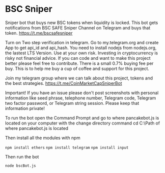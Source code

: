 # BSC Sniper

Sniper bot that buys new BSC tokens when liquidity is locked. This bot gets notifications from BSC SAFE Sniper Channel on Telegram and buys that token.
https://t.me/bscsafesniper

Turn on Two step verification in telegram. Go to my.telegram.org and create App to get api_id and api_hash. You need to install nodejs from nodejs.org, the lastest LTS Version. Use at your own risk. Investing in cryptocurrency is risky not financial advice. If you can code and want to make this project better please feel free to contribute. There is a small 0.7% buying fee per buy. This is to help me buy a cup of coffee and support for this project.

Join my telegram group where we can talk about this project, tokens and the best strategies. https://t.me/CoinMarketCapSniperBot

Important! If you have an issue please don't post screenshots with personal information like seed phrase, telephone number, Telegram code, Telegram two factor password, or Telegram string session. Please keep that information private!

To run the bot open the Command Prompt and go to where pancakebot.js is located on your computer with the change directory command cd C:\Path of where pancakebot.js is located

Then install all the modules with npm

`npm install ethers` `npm install telegram` `npm install input`

Then run the bot

`node bscBot.js`
